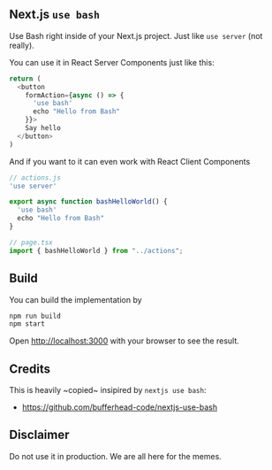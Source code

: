## Next.js `use bash`
Use Bash right inside of your Next.js project. 
Just like `use server` (not really).

You can use it in React Server Components just like this: 

```javascript
return (
  <button
    formAction={async () => {
      'use bash'
      echo "Hello from Bash"
    }}>
    Say hello
  </button>
)
```

And if you want to it can even work with React Client Components
```javascript
// actions.js
'use server'

export async function bashHelloWorld() {
  'use bash'
  echo "Hello from Bash"
}
```

```javascript
// page.tsx
import { bashHelloWorld } from "../actions";
```

## Build 
You can build the implementation by

```bash
npm run build
npm start
```

Open [http://localhost:3000](http://localhost:3000) with your browser to see the result.

## Credits
This is heavily ~copied~ insipired by `nextjs use bash`:

* https://github.com/bufferhead-code/nextjs-use-bash


## Disclaimer
Do not use it in production. We are all here for the memes.
